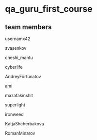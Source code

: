 # qa_guru_first_course

## team members

usernamx42

svasenkov

cheshi_mantu

cyberlife

AndreyFortunatov

ami

mazafakinshit

superlight

ironweed

KatjaShcherbakova

RomanMinarov

